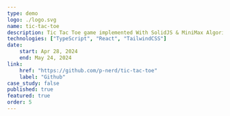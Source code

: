 ```yaml
---
type: demo
logo: ./logo.svg
name: tic-tac-toe
description: Tic Tac Toe game implemented With SolidJS & MiniMax Algorithm
technologies: ["TypeScript", "React", "TailwindCSS"]
date:
    start: Apr 28, 2024
    end: May 24, 2024
link:
    href: "https://github.com/p-nerd/tic-tac-toe"
    label: "Github"
case_study: false
published: true
featured: true
order: 5
---
```

